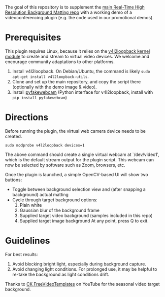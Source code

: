 The goal of this repository is to supplement the [main Real-Time High Resolution Background Matting repo](https://github.com/PeterL1n/BackgroundMattingV2) with a working demo of a videoconferencing plugin (e.g. the code used in our promotional demos).

# Prerequisites
This plugin requires Linux, because it relies on the [v4l2loopback kernel module](https://github.com/umlaeute/v4l2loopback) to create and stream to virtual video devices. We welcome and encourage community adaptations to other platforms.

1. Install v4l2loopback. On Debian/Ubuntu, the command is likely `sudo apt-get install v4l2loopback-utils`.
2. Clone and set up the main repository, and copy the script there (optionally with the demo image & video).
3. Install [pyfakewebcam](https://github.com/jremmons/pyfakewebcam) (Python interface for v4l2loopback, install with `pip install pyfakewebcam`)

# Directions
Before running the plugin, the virtual web camera device needs to be created. 
```
sudo modprobe v4l2loopback devices=1
```
The above command should create a single virtual webcam at `/dev/video1', which is the default stream output for the plugin script. This webcam can now be selected by software such as Zoom, browsers, etc.

Once the plugin is launched, a simple OpenCV-based UI will show two buttons:
- Toggle between background selection view and (after snapping a background) actual matting
- Cycle through target background options:
  1. Plain white
  2. Gaussian blur of the background frame
  3. Supplied target video background (samples included in this repo)
  4. Supplied target image background
At any point, press Q to exit.

# Guidelines
For best results:
1. Avoid blocking bright light, especially during background capture.
2. Avoid changing light conditions. For prolonged use, it may be helpful to re-take the background as light conditions drift.

Thanks to [CK FreeVideoTemplates](https://www.youtube.com/watch?v=DHRUNWdf3ms) on YouTube for the seasonal video target background.